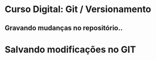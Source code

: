 # Curso Digital: Git / Versionamento

## Gravando mudanças no repositório..

# Salvando modificações no GIT